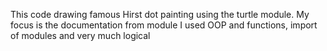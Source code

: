 This code drawing famous Hirst dot painting using the turtle module. My focus is the documentation from module
I used OOP and functions, import of modules and very much logical

